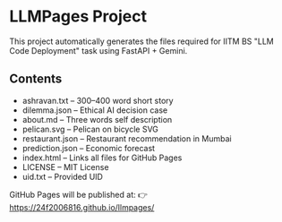 # LLMPages Project

This project automatically generates the files required for IITM BS "LLM Code Deployment" task using FastAPI + Gemini.

## Contents
- ashravan.txt – 300–400 word short story
- dilemma.json – Ethical AI decision case
- about.md – Three words self description
- pelican.svg – Pelican on bicycle SVG
- restaurant.json – Restaurant recommendation in Mumbai
- prediction.json – Economic forecast
- index.html – Links all files for GitHub Pages
- LICENSE – MIT License
- uid.txt – Provided UID

GitHub Pages will be published at:
👉 https://24f2006816.github.io/llmpages/
